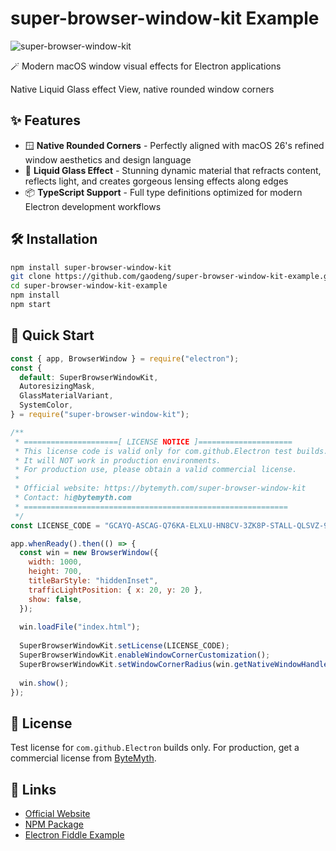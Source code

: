 # super-browser-window-kit Example

![super-browser-window-kit](./docs/screenshot.png)

🪄 Modern macOS window visual effects for Electron applications

Native Liquid Glass effect View, native rounded window corners

## ✨ Features

- 🪟 **Native Rounded Corners** - Perfectly aligned with macOS 26's refined window aesthetics and design language
- 🌟 **Liquid Glass Effect** - Stunning dynamic material that refracts content, reflects light, and creates gorgeous lensing effects along edges
- 📦 **TypeScript Support** - Full type definitions optimized for modern Electron development workflows

## 🛠 Installation

```bash
npm install super-browser-window-kit
git clone https://github.com/gaodeng/super-browser-window-kit-example.git
cd super-browser-window-kit-example
npm install
npm start
```

## 🎯 Quick Start

```js
const { app, BrowserWindow } = require("electron");
const {
  default: SuperBrowserWindowKit,
  AutoresizingMask,
  GlassMaterialVariant,
  SystemColor,
} = require("super-browser-window-kit");

/**
 * =====================[ LICENSE NOTICE ]=====================
 * This license code is valid only for com.github.Electron test builds.
 * It will NOT work in production environments.
 * For production use, please obtain a valid commercial license.
 *
 * Official website: https://bytemyth.com/super-browser-window-kit
 * Contact: hi@bytemyth.com
 * ===========================================================
 */
const LICENSE_CODE = "GCAYQ-ASCAG-Q76KA-ELXLU-HN8CV-3ZK8P-STALL-QLSVZ-9FFSX-3S2ZU-4QVSC-LLJ7U-KH6K7-G88HA-4TTDJ-58G9H-GZFY6-DDSDJ-L5ZB9-V7UMB-896CS-P9AVC-GULAB-EEAGQ-T77DP-DRBJN-G829M-ZZF9M-L2VEN-RZM8F-SQ4KW-3JLLB-MUVXP-TS3P8-7ZFZM-4L2P3-S4TTA-Z7EVY-Z5H9J-FYDUS-WQCYW-C92PZ-BB23J-QZEVP-QNQ";

app.whenReady().then(() => {
  const win = new BrowserWindow({
    width: 1000,
    height: 700,
    titleBarStyle: "hiddenInset",
    trafficLightPosition: { x: 20, y: 20 },
    show: false,
  });
  
  win.loadFile("index.html");
  
  SuperBrowserWindowKit.setLicense(LICENSE_CODE);
  SuperBrowserWindowKit.enableWindowCornerCustomization();
  SuperBrowserWindowKit.setWindowCornerRadius(win.getNativeWindowHandle(), 26);
  
  win.show();
});
```

## 📄 License

Test license for `com.github.Electron` builds only. For production, get a commercial license from [ByteMyth](https://bytemyth.com/super-browser-window-kit).

## 🔗 Links

- [Official Website](https://bytemyth.com/super-browser-window-kit)
- [NPM Package](https://www.npmjs.com/package/super-browser-window-kit)
- [Electron Fiddle Example](https://gist.github.com/gaodeng/4ca07e70b32701b99fbe0063efb9cdb9)